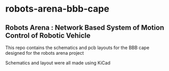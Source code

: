 robots-arena-bbb-cape
=====================

Robots Arena : Network Based System of Motion Control of Robotic Vehicle
------------------------------------------------------------------------

This repo contains the schematics and pcb layouts for the BBB cape designed for the robots arena project

Schematics and layout were all made using KiCad
